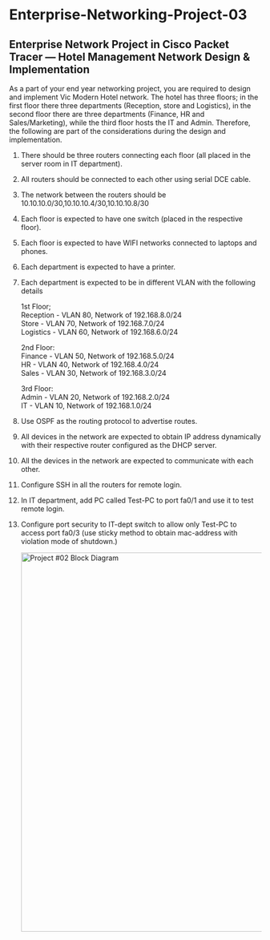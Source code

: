 # Enterprise-Networking-Project-03
Enterprise Network Project in Cisco Packet Tracer — Hotel Management Network Design &amp; Implementation
--------------------------------------------------------------------------------------------------------



As a part of your end year networking project, you are required to design and implement Vic Modern Hotel network. The hotel has three floors; in the first floor there three departments (Reception, store and Logistics), in the second floor there are three departments (Finance, HR and Sales/Marketing), while the third floor hosts the IT and Admin. Therefore, the following are part of the considerations during the design and implementation.

1. There should be three routers connecting each floor (all placed in the server room in IT department).

2. All routers should be connected to each other using serial DCE cable.

3. The network between the routers should be 10.10.10.0/30,10.10.10.4/30,10.10.10.8/30

4. Each floor is expected to have one switch (placed in the respective floor).

5. Each floor is expected to have WIFI networks connected to laptops and phones.

6. Each department is expected to have a printer.

7. Each department is expected to be in different VLAN with the following details


	1st Floor;<br>
	Reception - VLAN 80, Network of 192.168.8.0/24 <br>
	Store     - VLAN 70, Network of 192.168.7.0/24 <br>
	Logistics - VLAN 60, Network of 192.168.6.0/24 <br>

	2nd Floor:<br>
	Finance   - VLAN 50, Network of 192.168.5.0/24 <br>
	HR        - VLAN 40, Network of 192.168.4.0/24 <br>
	Sales     - VLAN 30, Network of 192.168.3.0/24 <br>

	3rd Floor:<br>
	Admin     - VLAN 20, Network of 192.168.2.0/24 <br>
	IT        - VLAN 10, Network of 192.168.1.0/24 <br>

8. Use OSPF as the routing protocol to advertise routes.

9. All devices in the network are expected to obtain IP address dynamically with their respective router configured as the DHCP server.

10. All the devices in the network are expected to communicate with each other.

11. Configure SSH in all the routers for remote login.

12. In IT department, add PC called Test-PC to port fa0/1 and use it to test remote login.

13. Configure port security to IT-dept switch to allow only Test-PC to access port fa0/3 (use sticky method to obtain mac-address with violation mode of shutdown.)


    <img width="1477" height="757" alt="Project #02 Block Diagram" src="https://github.com/user-attachments/assets/c9f590b3-4ec8-4b5f-855f-648fc5b6903d" />
